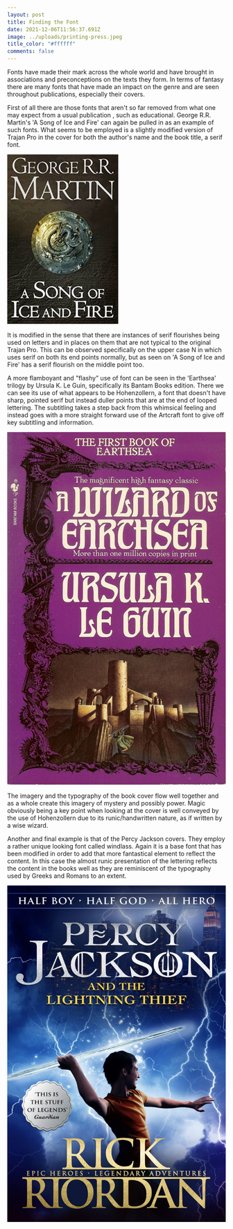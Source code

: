 ```yaml
---
layout: post
title: Finding the Font
date: 2021-12-06T11:56:37.691Z
image: ../uploads/printing-press.jpeg
title_color: "#ffffff"
comments: false
---
```

Fonts have made their mark across the whole world and have brought in associations and preconceptions on the texts they form. In terms of fantasy there are many fonts that have made an impact on the genre and are seen throughout publications, especially their covers. 

First of all there are those fonts that aren't so far removed from what one may expect from a usual publication , such as educational. George R.R. Martin's 'A Song of Ice and Fire' can again be pulled in as an example of such fonts. What seems to be employed is a slightly modified version of Trajan Pro in the cover for both the author's name and the book title, a serif font. 

![](../uploads/trajan-pro-demo-.jpeg)

It is modified in the sense that there are instances of serif flourishes being used on letters and in places on them that are not typical to the original Trajan Pro. This can be observed specifically on the upper case N in which uses serif on both its end points normally, but as seen on 'A Song of Ice and Fire' has a serif flourish on the middle point too. 

A more flamboyant and "flashy" use of font can be seen in the 'Earthsea' trilogy by Ursula K. Le Guin, specifically its Bantam Books edition. There we can see its use of what appears to be Hohenzollern, a font that doesn't have sharp, pointed serif but instead duller points that are at the end of looped lettering. The subtitling takes a step back from this whimsical feeling and instead goes with a more straight forward use of the Artcraft font to give off key subtitling and information.

![](../uploads/earthsea-example.webp)

The imagery and the typography of the book cover flow well together and as a whole create this imagery of mystery and possibly power. Magic obviously being a key point when looking at the cover is well conveyed by the use of Hohenzollern due to its runic/handwritten nature, as if written by a wise wizard.

Another and final example is that of the Percy Jackson covers. They employ a rather unique looking font called windlass. Again it is a base font that has been modified in order to add that more fantastical element to reflect  the content. In this case the almost runic presentation of the lettering reflects the content in the books well as they are reminiscent of the typography used by Greeks and Romans to an extent. 

![](../uploads/percy-jackson-example.jpeg)